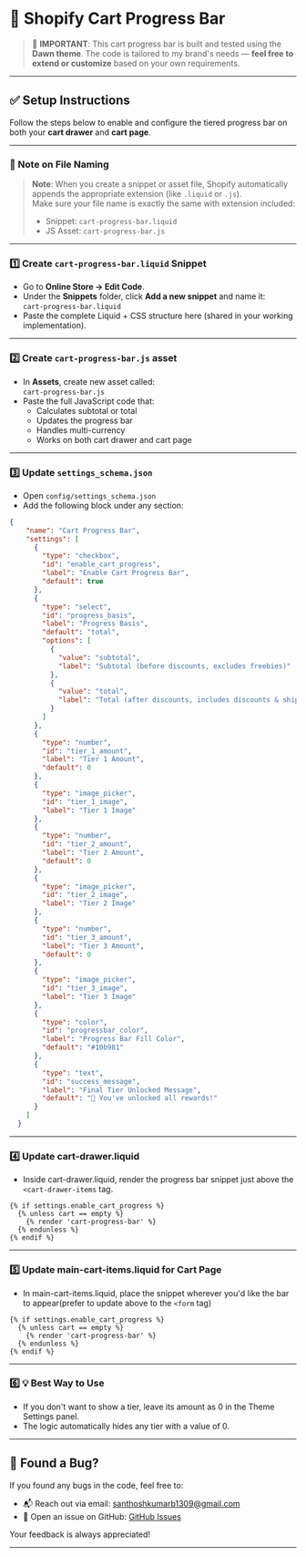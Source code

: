 ﻿# 🛒 Shopify Cart Progress Bar

> 🎨 **IMPORTANT**: This cart progress bar is built and tested using the **Dawn theme**. The code is tailored to my brand's needs — **feel free to extend or customize** based on your own requirements.

---

## ✅ Setup Instructions

Follow the steps below to enable and configure the tiered progress bar on both your **cart drawer** and **cart page**.

---

### 📝 Note on File Naming

> **Note**: When you create a snippet or asset file, Shopify automatically appends the appropriate extension (like `.liquid` or `.js`).  
> Make sure your file name is exactly the same with extension included:
>
> - Snippet: `cart-progress-bar.liquid`  
> - JS Asset: `cart-progress-bar.js`

---

### 1️⃣ Create `cart-progress-bar.liquid` Snippet

- Go to **Online Store → Edit Code**.
- Under the **Snippets** folder, click **Add a new snippet** and name it:  
  `cart-progress-bar.liquid`
- Paste the complete Liquid + CSS structure here (shared in your working implementation).

---

### 2️⃣ Create `cart-progress-bar.js` asset

- In **Assets**, create new asset called:  
  `cart-progress-bar.js`
- Paste the full JavaScript code that:
  - Calculates subtotal or total
  - Updates the progress bar
  - Handles multi-currency
  - Works on both cart drawer and cart page

---

### 3️⃣ Update `settings_schema.json`

- Open `config/settings_schema.json`
- Add the following block under any section:

```json
{
    "name": "Cart Progress Bar",
    "settings": [
      {
        "type": "checkbox",
        "id": "enable_cart_progress",
        "label": "Enable Cart Progress Bar",
        "default": true
      },
      {
        "type": "select",
        "id": "progress_basis",
        "label": "Progress Basis",
        "default": "total",
        "options": [
          {
            "value": "subtotal",
            "label": "Subtotal (before discounts, excludes freebies)"
          },
          {
            "value": "total",
            "label": "Total (after discounts, includes discounts & shipping)"
          }
        ]
      },
      {
        "type": "number",
        "id": "tier_1_amount",
        "label": "Tier 1 Amount",
        "default": 0
      },
      {
        "type": "image_picker",
        "id": "tier_1_image",
        "label": "Tier 1 Image"
      },
      {
        "type": "number",
        "id": "tier_2_amount",
        "label": "Tier 2 Amount",
        "default": 0
      },
      {
        "type": "image_picker",
        "id": "tier_2_image",
        "label": "Tier 2 Image"
      },
      {
        "type": "number",
        "id": "tier_3_amount",
        "label": "Tier 3 Amount",
        "default": 0
      },
      {
        "type": "image_picker",
        "id": "tier_3_image",
        "label": "Tier 3 Image"
      },
      {
        "type": "color",
        "id": "progressbar_color",
        "label": "Progress Bar Fill Color",
        "default": "#10b981"
      },
      {
        "type": "text",
        "id": "success_message",
        "label": "Final Tier Unlocked Message",
        "default": "🎉 You've unlocked all rewards!"
      }
    ]
  }
```

---

### 4️⃣ Update cart-drawer.liquid

- Inside cart-drawer.liquid, render the progress bar snippet just above the `<cart-drawer-items` tag.
```liquid
{% if settings.enable_cart_progress %}
  {% unless cart == empty %}
    {% render 'cart-progress-bar' %}
  {% endunless %}
{% endif %}
```

---

### 5️⃣ Update main-cart-items.liquid for Cart Page

- In main-cart-items.liquid, place the snippet wherever you'd like the bar to appear(prefer to update above to the `<form` tag)
```liquid
{% if settings.enable_cart_progress %}
  {% unless cart == empty %}
    {% render 'cart-progress-bar' %}
  {% endunless %}
{% endif %}
```

---

### 6️⃣ 💡 Best Way to Use

- If you don't want to show a tier, leave its amount as 0 in the Theme Settings panel.
- The logic automatically hides any tier with a value of 0.

---

## 🐛 Found a Bug?

If you found any bugs in the code, feel free to:

- 📬 Reach out via email: [santhoshkumarb1309@gmail.com](mailto:santhoshkumarb1309@gmail.com)
- 🐙 Open an issue on GitHub: [GitHub Issues](https://github.com/iamsansk/Shopify-Custom-Freebie/issues)

Your feedback is always appreciated!

---
